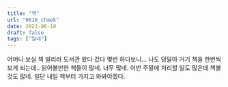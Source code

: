 ```yaml
---
title: "책"
url: "0618_chaek"
date: 2021-06-18
draft: false
tags: ["많네"]
---
```

어머니 보실 책 빌리러 도서관 왔다 갔다 몇번 하다보니... 나도 덩달아 거기 책을 한번씩 보게 되는데.. 읽어볼만한 책들이 많네. 너무 많네. 이번 주말에 처리할 일도 많은데 책볼것도 많네. 일단 내일 책부터 가지고 와봐야겠다.
